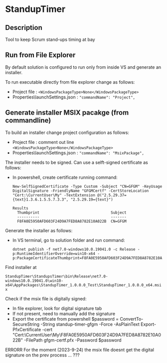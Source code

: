 # StandupTimer


## Description
Tool to keep Scrum stand-ups timing at bay


## Run from File Explorer

By default solution is configured to run only from inside VS and generate an installer.

To run executable directly from file explorer change as follows:
- Project file : `<WindowsPackageType>None</WindowsPackageType>`
- Properties\launchSettings.json : `"commandName": "Project",`


## Generate installer MSIX pacakge (from commandline)

To build an installer change project configuration as follows:
- Project file : comment out line `<WindowsPackageType>None</WindowsPackageType>`
- Properties\launchSettings.json : `"commandName": "MsixPackage",`

The installer needs to be signed. Can use a selft-signed certificate as follows:
- In powershell, create certificate running command:
  ```
  New-SelfSignedCertificate -Type Custom -Subject "CN=GFGM" -KeyUsage DigitalSignature -FriendlyName "GFGMCertf" -CertStoreLocation "Cert:\CurrentUser\My" -TextExtension @("2.5.29.37={text}1.3.6.1.5.5.7.3.3", "2.5.29.19={text}")
	
  Results
	Thumbprint                                Subject
	----------                                -------
	F8FA0E5950AFD603F24D9A7FED8A8782E10A022B  CN=GFGM
  ```	
  
Generate the installer as follows:
- In VS terminal, go to solution folder and run command:
  ```
  dotnet publish -f net7.0-windows10.0.19041.0 -c Release -p:RuntimeIdentifierOverride=win10-x64 -p:PackageCertificateThumbprint=F8FA0E5950AFD603F24D9A7FED8A8782E10A022B
  ```
  
Find installer at

`StandupTimer\StandupsTimer\bin\Release\net7.0-windows10.0.19041.0\win10-x64\AppPackages\StandupTimer_1.0.0.0_Test\StandupTimer_1.0.0.0_x64.msix`

Check if the msix file is digitally signed:
- In file explorer, look for digital signature tab
- If not present, need to manually add the signature
- Export the certificate from powershell
	$password = ConvertTo-SecureString -String standup-timer-gfgm -Force -AsPlainText
	Export-PfxCertificate -cert "Cert:\CurrentUser\My\F8FA0E5950AFD603F24D9A7FED8A8782E10A022B" -FilePath gfgm-certf.pfx -Password $password


ERRORR
For the moment (2023-9-24) the msix file doesnt get the digital signature on the prev process ... ???
